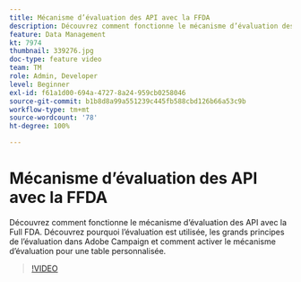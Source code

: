 ```yaml
---
title: Mécanisme d’évaluation des API avec la FFDA
description: Découvrez comment fonctionne le mécanisme d’évaluation des API avec la Full FDA. Découvrez pourquoi l’évaluation est utilisée, les grands principes de l’évaluation dans Adobe Campaign et comment activer le mécanisme d’évaluation pour une table personnalisée.
feature: Data Management
kt: 7974
thumbnail: 339276.jpg
doc-type: feature video
team: TM
role: Admin, Developer
level: Beginner
exl-id: f61a1d00-694a-4727-8a24-959cb0258046
source-git-commit: b1b8d8a99a551239c445fb588cbd126b66a53c9b
workflow-type: tm+mt
source-wordcount: '78'
ht-degree: 100%

---
```


# Mécanisme d’évaluation des API avec la FFDA

Découvrez comment fonctionne le mécanisme d’évaluation des API avec la Full FDA. Découvrez pourquoi l’évaluation est utilisée, les grands principes de l’évaluation dans Adobe Campaign et comment activer le mécanisme d’évaluation pour une table personnalisée.

>[!VIDEO](https://video.tv.adobe.com/v/339276?quality=12&learn=on)
